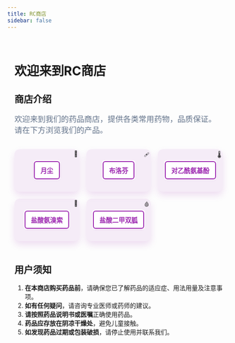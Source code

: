```yaml
---
title: RC商店
sidebar: false
---
```


<style scoped>
/* 简化样式 */
:root {
  /* 与主题紫色系保持一致 */
  --primary-color: #9c27b0;
  --primary-light: #ba68c8;
  --secondary-color: #f97316;
  --light-text: #64748b;
  --background-color: #f8fafc;
  --card-bg: #ffffff;
  --gray-bg-layer: #f5f5f5;
  --name-box-bg: rgba(156, 39, 176, 0.15);
  --name-box-border: #9c27b0;
  --name-box-hover: #ba68c8;
  --shadow-3d: 0 8px 16px rgba(156, 39, 176, 0.15);
  --shadow-hover: 0 10px 15px rgba(156, 39, 176, 0.2);
  --transition: all 0.3s ease;
}

/* 确保主容器样式正确 */
.main-container {
  max-width: 1200px;
  margin: 0 auto;
  padding: 2rem;
  text-align: left;
}

.content {
  text-align: left !important;
  max-width: 100% !important;
}


h1, h2, h3, p, ol {
  text-align: left;
  margin-left: 0;
}

.store-intro {
  max-width: 800px;
  margin: 0 0 2rem 0;
  color: var(--light-text);
  font-size: 1.1rem;
  text-align: left;
}

.drug-cards {
  display: grid;
  grid-template-columns: repeat(5, 1fr);
  gap: 1.5rem;
  margin-bottom: 3rem;
  justify-items: stretch;
}

.drug-card {
  background-color: rgba(156, 39, 176, 0.08) !important;
  border-radius: 12px;
  box-shadow: var(--shadow-3d);
  padding: 0.5rem;
  min-height: 80px;
  display: flex;
  align-items: center;
  justify-content: center;
  position: relative;
  z-index: 1;
  opacity: 1 !important;
  transition: all 0.3s ease;
}

.drug-card:hover {
  background-color: rgba(156, 39, 176, 0.15) !important;
  box-shadow: var(--shadow-hover);
  transform: translateY(-2px);
}

/* 卡片背景不透明 */
.drug-bg-layer {
  background-color: #ffffff !important;
  border-radius: 6px;
  padding: 0.1rem;
  width: auto;
  display: inline-block;
  text-align: center;
  position: relative;
  z-index: 2;
  opacity: 1 !important;
}

.drug-link {
  text-decoration: none;
  color: var(--primary-color) !important;
  font-weight: 600;
  display: block;
  padding: 0.5rem 0.8rem;
  background-color: #ffffff !important;
  border: 2px solid var(--primary-color);
  border-radius: 6px;
  position: relative;
  z-index: 3;
  font-size: 0.9rem;
  text-align: center;
  box-shadow: 0 2px 4px rgba(156, 39, 176, 0.1);
  opacity: 1 !important;
  transition: all 0.3s ease;
}

.drug-link:hover {
  background-color: var(--primary-color) !important;
  color: white !important;
  box-shadow: 0 4px 8px rgba(156, 39, 176, 0.25);
  transform: translateY(-2px);
}

/* 图标装饰 */
.drug-card#moon-dust::before {
  content: '🌙';
  position: absolute;
  top: 0.2rem;
  right: 0.2rem;
  font-size: 0.8rem;
  z-index: 3;
}

.drug-card#ibuprofen::before {
  content: '🩹';
  position: absolute;
  top: 0.2rem;
  right: 0.2rem;
  font-size: 0.8rem;
  z-index: 3;
}

.drug-card#acetaminophen::before {
  content: '🌡️';
  position: absolute;
  top: 0.2rem;
  right: 0.2rem;
  font-size: 0.8rem;
  z-index: 3;
}

.drug-card#ambroxol::before {
  content: '👃';
  position: absolute;
  top: 0.2rem;
  right: 0.2rem;
  font-size: 0.8rem;
  z-index: 3;
}

.drug-card#metformin::before {
  content: '🩸';
  position: absolute;
  top: 0.2rem;
  right: 0.2rem;
  font-size: 0.8rem;
  z-index: 3;
}

/* 深色模式样式调整 */
.dark .drug-card {
  background-color: rgba(192, 132, 252, 0.1) !important;
  box-shadow: 0 8px 16px rgba(192, 132, 252, 0.1);
}

.dark .drug-card:hover {
  background-color: rgba(192, 132, 252, 0.2) !important;
  box-shadow: 0 10px 15px rgba(192, 132, 252, 0.25);
}

.dark .drug-bg-layer {
  background-color: #1e1e2e !important;
}

.dark .drug-link {
  background-color: #1e1e2e !important;
  color: #c084fc !important;
  border-color: #c084fc;
  box-shadow: 0 2px 4px rgba(192, 132, 252, 0.15);
}

.dark .drug-link:hover {
  background-color: #c084fc !important;
  color: #1e1e2e !important;
  box-shadow: 0 4px 8px rgba(192, 132, 252, 0.3);
}


/* global选择器VitePress全局布局 */
:global(.vp-layout) {
  padding-left: 0 !important;
  padding-right: 0 !important;
  margin-left: 0 !important;
  margin-right: 0 !important;
}

:global(.vp-content) {
  padding-left: 0 !important;
  padding-right: 0 !important;
  margin-left: 0 !important;
  margin-right: 0 !important;
}

:global(.vp-sidebar) {
  display: none !important;
  width: 0 !important;
  padding: 0 !important;
  margin: 0 !important;
}

/* 额外的内 边距 */
:global(.vp-doc) {
  padding-left: 0 !important;
  padding-right: 0 !important;
  max-width: 100% !important;
  margin-left: 0 !important;
  margin-right: 0 !important;
}

/* 覆盖内容容器的样式 */
:global(.VPDoc) {
  padding-left: 0 !important;
  padding-right: 0 !important;
  max-width: 100% !important;
}

:global(.VPDoc .container) {
  max-width: 100% !important;
  padding-left: 0 !important;
  padding-right: 0 !important;
  margin-left: 0 !important;
  margin-right: 0 !important;
}

/* 隐藏 */
:global(.VPSidebar) {
  display: none !important;
  width: 0 !important;
}

:global(.VPContent.has-sidebar) {
  padding-left: 0 !important;
}

:global(.VPLocalNav) {
  display: none !important;
}

/* 响应式设计 */
@media (max-width: 1200px) {
  .main-container {
    padding: 1rem;
  }
  
  .drug-cards {
    grid-template-columns: repeat(5, 1fr);
    gap: 1rem;
  }
}

@media (max-width: 992px) {
  .drug-cards {
    grid-template-columns: repeat(3, 1fr);
  }
}

@media (max-width: 768px) {
  .drug-cards {
    grid-template-columns: repeat(2, 1fr);
    gap: 1rem;
  }
  
  .drug-card {
    min-height: 100px;
  }
}
</style>

<div class="main-container">
  <h1>欢迎来到RC商店</h1>
  
  <h2>商店介绍</h2>
  
  <p class="store-intro">
    欢迎来到我们的药品商店，提供各类常用药物，品质保证。
    请在下方浏览我们的产品。
  </p>
  
  <div class="drug-cards">
    <!-- 月尘 -->
    <div class="drug-card" id="moon-dust">
      <div class="drug-bg-layer">
        <a href="/store/moon_dust" class="drug-link">月尘</a>
      </div>
    </div>
    <div class="drug-card" id="ibuprofen">
      <div class="drug-bg-layer">
        <a href="#ibuprofen" class="drug-link">布洛芬</a>
      </div>
    </div>
    <div class="drug-card" id="acetaminophen">
      <div class="drug-bg-layer">
        <a href="#acetaminophen" class="drug-link">对乙酰氨基酚</a>
      </div>
    </div>
    <div class="drug-card" id="ambroxol">
      <div class="drug-bg-layer">
        <a href="#ambroxol" class="drug-link">盐酸氨溴索</a>
      </div>
    </div>
    <div class="drug-card" id="metformin">
      <div class="drug-bg-layer">
        <a href="#metformin" class="drug-link">盐酸二甲双胍</a>
      </div>
    </div>
  </div>
  
  <h2>用户须知</h2>
  
  <ol>
    <li><strong>在本商店购买药品前</strong>，请确保您已了解药品的适应症、用法用量及注意事项。</li>
    <li><strong>如有任何疑问</strong>，请咨询专业医师或药师的建议。</li>
    <li><strong>请按照药品说明书或医嘱</strong>正确使用药品。</li>
    <li><strong>药品应存放在阴凉干燥处</strong>，避免儿童接触。</li>
    <li><strong>如发现药品过期或包装破损</strong>，请停止使用并联系我们。</li>
  </ol>
</div>
